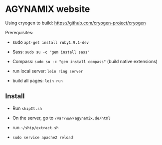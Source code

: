 # AGYNAMIX website

Using cryogen to build: https://github.com/cryogen-project/cryogen

Prerequisites:

- sudo `apt-get install ruby1.9.1-dev`
- Sass: `sudo su -c "gem install sass"`
- Compass: `sudo su -c "gem install compass"` (build native extensions)

- run local server: `lein ring server`
- build all pages: `lein run`

## Install

- Run `shipIt.sh`
- On the server, go to `/var/www/agynamix.de/html`

- run `~/ship/extract.sh`
- `sudo service apache2 reload`
